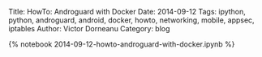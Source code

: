 Title: HowTo: Androguard with Docker
Date: 2014-09-12
Tags: ipython, python, androguard, android, docker, howto, networking, mobile, appsec, iptables
Author: Victor Dorneanu
Category: blog

{% notebook 2014-09-12-howto-androguard-with-docker.ipynb %}
